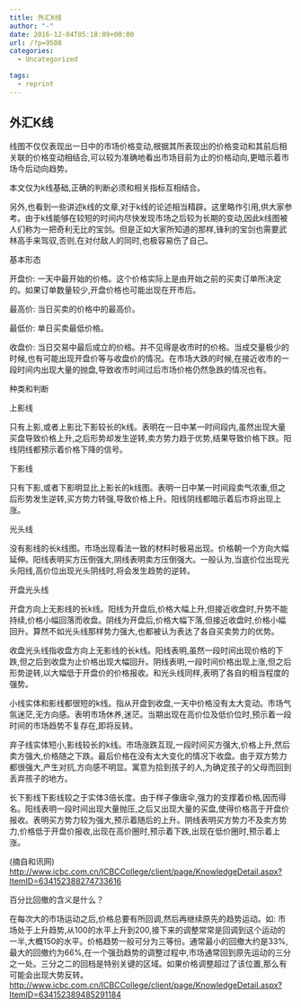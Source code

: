 ```yaml
---
title: 外汇K线
author: "-"
date: 2016-12-04T05:18:09+00:00
url: /?p=9508
categories:
  - Uncategorized

tags:
  - reprint
---
```

## 外汇K线
线图不仅仅表现出一日中的市场价格变动,根据其所表现出的价格变动和其前后相关联的价格变动相结合,可以较为准确地看出市场目前为止的价格动向,更暗示着市场今后动向趋势。

本文仅为k线基础,正确的判断必须和相关指标互相结合。

另外,也看到一些讲述k线的文章,对于k线的论述相当精辟。这里略作引用,供大家参考。由于k线能够在较短的时间内尽快发现市场之后较为长期的变动,因此k线图被人们称为一把奇利无比的宝剑。但是正如大家所知道的那样,锋利的宝剑也需要武林高手来驾驭,否则,在对付敌人的同时,也极容易伤了自己。

基本形态

开盘价: 一天中最开始的价格。这个价格实际上是由开始之前的买卖订单所决定的。如果订单数量较少,开盘价格也可能出现在开市后。

最高价: 当日买卖的价格中的最高价。

最低价: 单日买卖最低价格。

收盘价: 当日交易中最后成立的价格。并不见得是收市时的价格。当成交量极少的时候,也有可能出现开盘价等与收盘价的情况。在市场大跌的时候,在接近收市的一段时间内出现大量的抛盘,导致收市时间过后市场价格仍然急跌的情况也有。

种类和判断

上影线

只有上影,或者上影比下影较长的k线。表明在一日中某一时间段内,虽然出现大量买盘导致价格上升,之后形势却发生逆转,卖方势力趋于优势,结果导致价格下跌。阳线阴线都预示着价格下降的信号。

下影线

只有下影,或者下影明显比上影长的k线图。表明一日中某一时间段卖气浓重,但之后形势发生逆转,买方势力转强,导致价格上升。阳线阴线都暗示着后市将出现上涨。

光头线

没有影线的长k线图。市场出现看法一致的材料时极易出现。价格朝一个方向大幅延伸。阳线表明买方压倒强大,阴线表明卖方压倒强大。一般认为,当底价位出现光头阳线,高价位出现光头阴线时,将会发生趋势的逆转。

开盘光头线

开盘方向上无影线的长k线。阳线为开盘后,价格大幅上升,但接近收盘时,升势不能持续,价格小幅回落而收盘。阴线为开盘后,价格大幅下落,但接近收盘时,价格小幅回升。算然不如光头线那样势力强大,也都被认为表达了各自买卖势力的优势。

收盘光头线指收盘方向上无影线的长k线。阳线表明,虽然一段时间出现价格的下跌,但之后到收盘为止价格出现大幅回升。阴线表明,一段时间价格出现上涨,但之后形势逆转,以大幅低于开盘价的价格报收。和光头线同样,表明了各自的相当程度的强势。

小线实体和影线都很短的k线。指从开盘到收盘,一天中价格没有太大变动。市场气氛迷茫,无方向感。表明市场休养,迷茫。当期出现在高价位及低价位时,预示着一段时间的市场趋势不复存在,即将反转。

弃子线实体短小,影线较长的k线。市场涨跌互现,一段时间买方强大,价格上升,然后卖方强大,价格随之下跌。最后价格在没有太大变化的情况下收盘。由于双方势力都很强大,产生对抗,方向感不明显。寓意为拾到孩子的人,为确定孩子的父母而回到丢弃孩子的地方。

长下影线下影线较之于实体3倍长度。由于样子像唐伞,强力的支撑着价格,因而得名。阳线表明一段时间出现大量抛压,之后又出现大量的买盘,使得价格高于开盘价报收。表明买方势力较为强大,预示着随后的上升。阴线表明买方势力不及卖方势力,价格低于开盘价报收,出现在高价圈时,预示着下跌,出现在低价圈时,预示着上涨。

 (摘自和讯网) http://www.icbc.com.cn/ICBCCollege/client/page/KnowledgeDetail.aspx?ItemID=634152388274733616


百分比回撤的含义是什么？

在每次大的市场运动之后,价格总要有所回调,然后再继续原先的趋势运动。如: 市场处于上升趋势,从100的水平上升到200,接下来的调整常常是回调到这个运动的一半,大概150的水平。价格趋势一般可分为三等份。通常最小的回撤大约是33%,最大的回撤约为66%,在一个强劲趋势的调整过程中,市场通常回到原先运动的三分之一处。三分之二的回档是特别关键的区域。如果价格调整超过了该位置,那么有可能会出现大势反转。http://www.icbc.com.cn/ICBCCollege/client/page/KnowledgeDetail.aspx?ItemID=634152389485291184